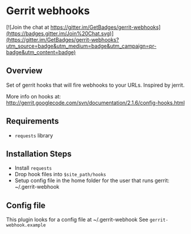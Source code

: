 Gerrit webhooks
===============

[![Join the chat at https://gitter.im/GetBadges/gerrit-webhooks](https://badges.gitter.im/Join%20Chat.svg)](https://gitter.im/GetBadges/gerrit-webhooks?utm_source=badge&utm_medium=badge&utm_campaign=pr-badge&utm_content=badge)

Overview
--------
Set of gerrit hooks that will fire webhooks to your URLs. Inspired by jerrit.

More info on hooks at:
http://gerrit.googlecode.com/svn/documentation/2.1.6/config-hooks.html

Requirements
------------
 - `requests` library

Installation Steps
-------------------
 - Install `requests`
 - Drop hook files into `$site_path/hooks`
 - Setup config file in the home folder for the user that runs gerrit: ~/.gerrit-webhook

Config file
------------
This plugin looks for a config file at ~/.gerrit-webhook
See `gerrit-webhook.example`
